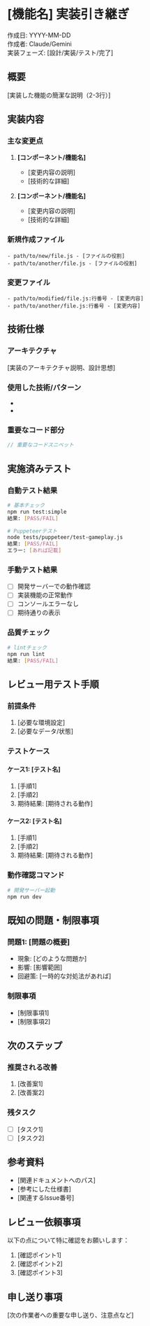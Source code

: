 # [機能名] 実装引き継ぎ

作成日: YYYY-MM-DD  
作成者: Claude/Gemini  
実装フェーズ: [設計/実装/テスト/完了]

## 概要

[実装した機能の簡潔な説明（2-3行）]

## 実装内容

### 主な変更点

1. **[コンポーネント/機能名]**
   - [変更内容の説明]
   - [技術的な詳細]

2. **[コンポーネント/機能名]**
   - [変更内容の説明]
   - [技術的な詳細]

### 新規作成ファイル

```
- path/to/new/file.js - [ファイルの役割]
- path/to/another/file.js - [ファイルの役割]
```

### 変更ファイル

```
- path/to/modified/file.js:行番号 - [変更内容]
- path/to/another/file.js:行番号 - [変更内容]
```

## 技術仕様

### アーキテクチャ
[実装のアーキテクチャ説明、設計思想]

### 使用した技術/パターン
- [技術1]: [使用理由]
- [技術2]: [使用理由]

### 重要なコード部分
```javascript
// 重要なコードスニペット
```

## 実施済みテスト

### 自動テスト結果
```bash
# 基本チェック
npm run test:simple
結果: [PASS/FAIL]

# Puppeteerテスト
node tests/puppeteer/test-gameplay.js
結果: [PASS/FAIL]
エラー: [あれば記載]
```

### 手動テスト結果
- [ ] 開発サーバーでの動作確認
- [ ] 実装機能の正常動作
- [ ] コンソールエラーなし
- [ ] 期待通りの表示

### 品質チェック
```bash
# lintチェック
npm run lint
結果: [PASS/FAIL]
```

## レビュー用テスト手順

### 前提条件
1. [必要な環境設定]
2. [必要なデータ/状態]

### テストケース

#### ケース1: [テスト名]
1. [手順1]
2. [手順2]
3. 期待結果: [期待される動作]

#### ケース2: [テスト名]
1. [手順1]
2. [手順2]
3. 期待結果: [期待される動作]

### 動作確認コマンド
```bash
# 開発サーバー起動
npm run dev
```

## 既知の問題・制限事項

### 問題1: [問題の概要]
- 現象: [どのような問題か]
- 影響: [影響範囲]
- 回避策: [一時的な対処法があれば]

### 制限事項
- [制限事項1]
- [制限事項2]

## 次のステップ

### 推奨される改善
1. [改善案1]
2. [改善案2]

### 残タスク
- [ ] [タスク1]
- [ ] [タスク2]

## 参考資料

- [関連ドキュメントへのパス]
- [参考にした仕様書]
- [関連するIssue番号]

## レビュー依頼事項

以下の点について特に確認をお願いします：
1. [確認ポイント1]
2. [確認ポイント2]
3. [確認ポイント3]

## 申し送り事項

[次の作業者への重要な申し送り、注意点など]